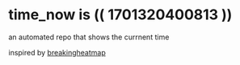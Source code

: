 # time_now is (( 1701320400813 ))

an automated repo that shows the currnent time

inspired by [breakingheatmap](https://github.com/breakingheatmap/breakingheatmap)